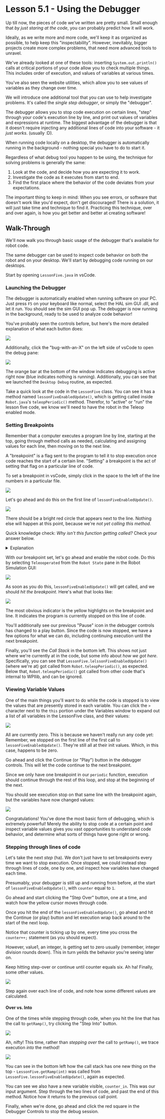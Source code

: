 
# Lesson 5.1 - Using the Debugger

Up till now, the pieces of code we've written are pretty small. Small enough that _by just staring at the code_, you can probably predict how it will work.

Ideally, as we write more and more code, we'll keep it as organized as possible, to help keep this "inspectability". However, inevitably, bigger projects create more complex problems, that need more advanced tools to unravel.

We've already looked at one of these tools: inserting `System.out.println()` calls at critical portions of your code allow you to check multiple things. This includes order of execution, and values of variables at various times.

You've also seen the website utilities, which allow you to see values of variables as they change over time.

We will introduce one additional tool that you can use to help investigate problems. It's called the _single step debugger_, or simply the "debugger".

The debugger allows you to stop code execution on certain lines, "step" through your code's execution line by line, and print out values of variables and expressions at runtime. The biggest advantage of the debugger is that it doesn't require injecting any additional lines of code into your software - it _just works_. (usually :D).

When running code locally on a desktop, the debugger is automatically running in the background - nothing special you have to do to start it.

Regardless of what debug tool you happen to be using, the technique for solving problems is generally the same:

1) Look at the code, and decide how you are expecting it to work.
2) Investigate the code as it executes from start to end.
3) Find the first place where the behavior of the code deviates from your expectations.

The important thing to keep in mind: When you see errors, or software that doesn't work like you'd expect, don't get discouraged! There is a solution, it will just take time and technique to find it. Practicing this technique, over and over again, is how you get better and better at creating software!

## Walk-Through

We'll now walk you through basic usage of the debugger that's available for robot code. 

The same debugger can be used to inspect code behavior on both the robot and on your desktop. We'll start by debugging code running on our desktops.

Start by opening `LessonFive.java` in vsCode.

### Launching the Debugger

The debugger is automatically enabled when running software on your PC. Just press `F5` on your keyboard like normal, select the HAL sim GUI .dll, and let it run. You should see the sim GUI pop up. The debugger is now running in the background, ready to be used to analyze code behavior!

You've probably seen the controls before, but here's the more detailed explanation of what each button does:

![](doc/dbg_ctrl.png)

Additionally, click the "bug-with-an-X" on the left side of vsCode to open the debug pane:

![](doc/dbg_pane.png)

The orange bar at the bottom of the window indicates debugging is active right now (blue indicates nothing is running). Additionally, you can see that we launched the `Desktop Debug` routine, as expected.

Take a quick look at the code in the  `LessonFive` class. You can see it has a method named `lessonFiveEnabledUpdate()`, which is getting called inside `Robot.java`'s `teleopPeriodic()` method. Therefor, to "active" or "run" the lesson five code, we know we'll need to have the robot in the Teleop enabled mode.

### Setting Breakpoints

Remember that a computer executes a program line by line, starting at the top, going through method calls as needed, calculating and assigning values for each line, then moving on to the next line.

A "breakpoint" is a flag sent to the program to tell it to stop execution once code reaches the start of a certain line. "Setting" a breakpoint is the act of setting that flag on a particular line of code.

To set a breakpoint in vsCode, simply click in the space to the left of the line numbers in a particular file. 

![](doc/dbg_breakpoint_col.png)

Let's go ahead and do this on the first line of `lessonFiveEnabledUpdate()`.

![](doc/dbg_breakpoint.png)

There should be a bright red circle that appears next to the line. Nothing else will happen at this point, because we're _not yet calling this method_.

Quick knowledge check: _Why isn't this function getting called?_ Check your answer below.

<details>
<summary> Explanation </summary>
The robot defaults to being in the Disabled state. In `Robot.java`, you can see that in `disabledPeriodic()`, there is indeed no call to `lessonFiveEnabledUpdate()`. Because of this, during the Disabled state, `lessonFiveEnabledUpdate()` should _NOT_ be getting called. The fact that the debugger does not hit this line of code while disabled proves this functionality. Huzzah!
</details>

With our breakpoint set, let's go ahead and enable the robot code. Do this by selecting `Teleooperated` from the `Robot State` pane in the Robot Simulation GUI:

![](doc/dbg_enabled.png)

As soon as you do this, `lessonFiveEnabledUpdate()` will get called, and we should _hit the breakpoint_. Here's what that looks like:

![](doc/dbg_breakpoint_hit.png)

The most obvious indicator is the yellow highlights on the breakpoint and line. It indicates the program is currently stopped on this line of code.

You'll additionally see our previous "Pause" icon in the debugger controls has changed to a play button. Since the code is now stopped, we have a few options for what we can do, including continuing execution until the next breakpoint.

Finally, you'll see the *Call Stack* in the bottom left. This shows not just where we're currently at in the code, but some info about _how we got here_. Specifically, you can see that `LessonFive.lelssonFiveEnabledUpdate()` (where we're at) got called from `Robot.teleopPeriodic()`, as expected. Below that, `Robot.teleopPeriodic()` got called from other code that's internal to WPIlib, and can be ignored.

### Viewing Variable Values

One of the main things you'll want to do while the code is stopped is to view the values that are presently stored in each variable. You can click the `>` character next to the `this` portion under the Variables window to expand out a list of all variables in the LessonFive class, and their values:

![](doc/dbg_var_values.png)

All are currently zero. This is because we haven't really run any code yet: Remember, we stopped on the first line of the first call to `lessonFiveEnabledUpdate()`. They're still all at their init values. Which, in this case, happens to be zero.

Go ahead and click the Continue (or "Play") button in the debugger controls. This will let the code continue to the next breakpoint. 

Since we only have one breakpoint in our `periodic` function, execution should continue through the rest of this loop, and stop at the beginning of the next.

You should see execution stop on that same line with the breakpoint again, but the variables have now changed values:

![](doc/dbg_var_values1.png)

Congratulations! You've done the most basic form of debugging, which is extremely powerful! Merely the ability to stop code at a certain point and inspect variable values gives you vast opportunities to understand code behavior, and determine what sorts of things have gone right or wrong.

### Stepping through lines of code

Let's take the next _step_ (ha). We don't just have to set breakpoints every time we want to stop execution. Once stopped, we could instead step through lines of code, one by one, and inspect how variables have changed each time.

Presumably, your debugger is still up and running from before, at the start of `lessonFiveEnabledUpdate()`, with `counter` equal to `1`.

Go ahead and start clicking the "Step Over" button, one at a time, and watch how the yellow cursor moves through code.

Once you hit the end of the `lessonFiveEnabledUpdate()`, go ahead and hit the Continue (or play) button and let execution wrap back around to the start of the next loop.

Notice that counter is ticking up by one, every time you cross the `counter++;` statement (as you should expect).

However, value1, an integer, is getting set to zero usually (remember, integer division rounds down). This in turn yeilds the behavior you're seeing later on.

Keep hitting step-over or continue until counter equals six. Ah ha! Finally, some other values.

![](doc/dbg_var_values2.png)

Step again over each line of code, and note how some different values are calculated.

#### Over vs. Into

One of the times while stepping through code, when you hit the line that has the call to `getRamp()`, try clicking the "Step Into" button.

![](doc/dbg_step_into1.png)

Ah, nifty! This time, rather than _stepping over_ the call to `getRamp()`, we trace execution _into_ the method!

![](doc/dbg_step_into2.png)

You can see in the bottom left how the call stack has one new thing on the top - `LessonFive.getRamp(int)` was called from `LessonFive.lessonFiveEnabledUpdate()`, again as expected.

You can see we also have a new variable visible, `counter_in`. This was our input argument. Step through the two lines of code, and past the end of this method. Notice how it returns to the previous call point.

Finally, when we're done, go ahead and click the red square in the Debugger Controls to stop the debug session.
